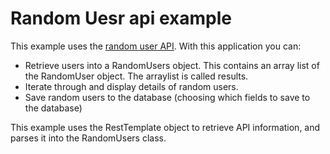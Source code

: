 # Random Uesr api example

This example uses the  [random user API](http://www.randomuser.me/documentation). 
With this application you can: 
- Retrieve users into a RandomUsers object. This contains an array list of the RandomUser object. The arraylist is called results. 
- Iterate through and display details of random users. 
- Save random users to the database (choosing which fields to save to the database)

This example uses the RestTemplate object to retrieve API information, and parses it into the RandomUsers class. 

